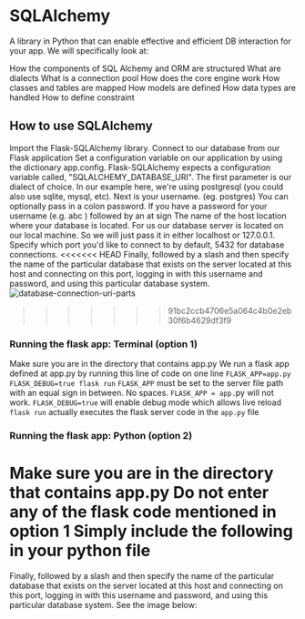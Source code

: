 # SQLAlchemy
A library in Python that can enable effective and efficient DB interaction for your app.
We will specifically look at:

How the components of SQL Alchemy and ORM are structured
What are dialects
What is a connection pool
How does the core engine work
How classes and tables are mapped
How models are defined
How data types are handled
How to define constraint

## How to use SQLAlchemy
Import the Flask-SQLAlchemy library.
Connect to our database from our Flask application
Set a configuration variable on our application by using the dictionary app.config. Flask-SQLAlchemy expects a configuration variable called, "SQLALCHEMY_DATABASE_URI".
The first parameter is our dialect of choice. In our example here, we're using postgresql (you could also use sqlite, mysql, etc).
Next is your username. (eg. postgres)
You can optionally pass in a colon password. If you have a password for your username (e.g. abc )
followed by an at sign
The name of the host location where your database is located.
For us our database server is located on our local machine. So we will just pass it in either localhost or 127.0.0.1.
Specify which port you'd like to connect to by default, 5432 for database connections.
<<<<<<< HEAD
Finally, followed by a slash and then specify the name of the particular database that exists on the server located at this host and connecting on this port, logging in with this username and password, and using this particular database system.
![database-connection-uri-parts](https://user-images.githubusercontent.com/60733003/182041499-e122f18c-27db-4515-94ac-a37d91202820.png)
>>>>>>> 91bc2ccb4706e5a064c4b0e2eb30f6b4629df3f9

### Running the flask app: Terminal (option 1)

Make sure you are in the directory that contains app.py
We run a flask app defined at app.py by running this line of code on one line
```FLASK_APP=app.py FLASK_DEBUG=true flask run```
```FLASK_APP``` must be set to the server file path with an equal sign in between. No spaces. ```FLASK_APP = app.```py will not work.
```FLASK_DEBUG=true``` will enable debug mode which allows live reload
```flask run``` actually executes the flask server code in the ```app.py``` file


### Running the flask app: Python (option 2)
Make sure you are in the directory that contains app.py
Do not enter any of the flask code mentioned in option 1
Simply include the following in your python file
=======
Finally, followed by a slash and then specify the name of the particular database that exists on the server located at this host and connecting on this port, logging in with this username and password, and using this particular database system. See the image below:
